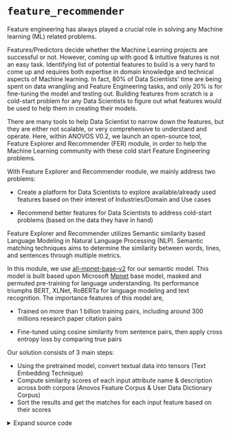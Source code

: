 # <code>feature_recommender</code>
<p>Feature engineering has always played a crucial role in solving any Machine learning (ML) related problems.</p>
<p>Features/Predictors decide whether the Machine Learning projects are successful or not. However, coming up with good
&amp; intuitive features is not an easy task. Identifying list of potential features to build is a very hard to come up
and requires both expertise in domain knowledge and technical aspects of Machine learning. In fact, 80% of Data
Scientists&#39; time are being spent on data wrangling and Feature Engineering tasks, and only 20% is for fine-tuning
the model and testing out. Building features from scratch is a cold-start problem for any Data Scientists to figure
out what features would be used to help them in creating their models.</p>
<p>There are many tools to help Data Scientist to narrow down the features, but they are either not scalable,
or very comprehensive to understand and operate. Here, within ANOVOS V0.2, we launch an open-source tool,
Feature Explorer and Recommender (FER) module, in order to help the Machine Learning community with these cold start
Feature Engineering problems.</p>
<p>With Feature Explorer and Recommender module, we mainly address two problems:</p>
<ul>
<li>
<p>Create a platform for Data Scientists to explore available/already used features based on their interest of
Industries/Domain and Use cases</p>
</li>
<li>
<p>Recommend better features for Data Scientists to address cold-start problems (based
on the data they have in hand)</p>
</li>
</ul>
<p>Feature Explorer and Recommender utilizes Semantic similarity based Language Modeling in Natural Language Processing
(NLP). Semantic matching techniques aims to determine the similarity between words, lines, and sentences through
multiple metrics.</p>
<p>In this module, we use <a href="https://huggingface.co/sentence-transformers/all-mpnet-base-v2">all-mpnet-base-v2</a>
for our semantic model. This model is built based upon Microsoft <a href="https://arxiv.org/abs/2004.09297">Mpnet</a> base model,
masked and permuted pre-training for language understanding. Its performance triumphs BERT, XLNet, RoBERTa for language
modeling and text recognition. The importance features of this model are,</p>
<ul>
<li>
<p>Trained on more than 1 billion training pairs, including around 300 millions research paper citation pairs</p>
</li>
<li>
<p>Fine-tuned using cosine similarity from sentence pairs, then apply cross entropy loss by comparing true pairs</p>
</li>
</ul>
<p>Our solution consists of 3 main steps:</p>
<ul>
<li>Using the pretrained model, convert textual data into tensors (Text Embedding Technique)</li>
<li>Compute similarity scores of each input attribute name &amp; description across both corpora
(Anovos Feature Corpus &amp; User Data Dictionary Corpus)</li>
<li>Sort the results and get the matches for each input feature based on their scores</li>
</ul>
<details class="source">
<summary>
<span>Expand source code</span>
</summary>
<pre>
```python
"""Feature engineering has always played a crucial role in solving any Machine learning (ML) related problems.

Features/Predictors decide whether the Machine Learning projects are successful or not. However, coming up with good
& intuitive features is not an easy task. Identifying list of potential features to build is a very hard to come up
and requires both expertise in domain knowledge and technical aspects of Machine learning. In fact, 80% of Data
Scientists&#39; time are being spent on data wrangling and Feature Engineering tasks, and only 20% is for fine-tuning
the model and testing out. Building features from scratch is a cold-start problem for any Data Scientists to figure
out what features would be used to help them in creating their models.

There are many tools to help Data Scientist to narrow down the features, but they are either not scalable,
or very comprehensive to understand and operate. Here, within ANOVOS V0.2, we launch an open-source tool,
Feature Explorer and Recommender (FER) module, in order to help the Machine Learning community with these cold start
Feature Engineering problems.

With Feature Explorer and Recommender module, we mainly address two problems:

- Create a platform for Data Scientists to explore available/already used features based on their interest of
Industries/Domain and Use cases

- Recommend better features for Data Scientists to address cold-start problems (based
on the data they have in hand)

Feature Explorer and Recommender utilizes Semantic similarity based Language Modeling in Natural Language Processing
(NLP). Semantic matching techniques aims to determine the similarity between words, lines, and sentences through
multiple metrics.

In this module, we use [all-mpnet-base-v2](https://huggingface.co/sentence-transformers/all-mpnet-base-v2)
for our semantic model. This model is built based upon Microsoft [Mpnet](https://arxiv.org/abs/2004.09297) base model,
masked and permuted pre-training for language understanding. Its performance triumphs BERT, XLNet, RoBERTa for language
 modeling and text recognition. The importance features of this model are,

- Trained on more than 1 billion training pairs, including around 300 millions research paper citation pairs

- Fine-tuned using cosine similarity from sentence pairs, then apply cross entropy loss by comparing true pairs

Our solution consists of 3 main steps:

- Using the pretrained model, convert textual data into tensors (Text Embedding Technique)
- Compute similarity scores of each input attribute name & description across both corpora
  (Anovos Feature Corpus & User Data Dictionary Corpus)
- Sort the results and get the matches for each input feature based on their scores
"""
```
</pre>
</details>
## Sub-modules
<dl>
<dt><code class="name"><a title="anovos.feature_recommender.featrec_init" href="featrec_init.html">anovos.feature_recommender.featrec_init</a></code></dt>
<dd>
<div class="desc"></div>
</dd>
<dt><code class="name"><a title="anovos.feature_recommender.feature_exploration" href="feature_exploration.html">anovos.feature_recommender.feature_exploration</a></code></dt>
<dd>
<div class="desc"><p>Feature explorer helps list down the potential features from our corpus based
on user defined industry or/and use case.</p></div>
</dd>
<dt><code class="name"><a title="anovos.feature_recommender.feature_recommendation" href="feature_recommendation.html">anovos.feature_recommender.feature_recommendation</a></code></dt>
<dd>
<div class="desc"><p>Feature recommender recommends features based on ingested data dictionary by the user.</p></div>
</dd>
</dl>